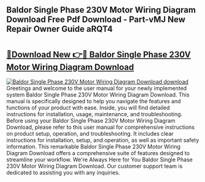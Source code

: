 ## Baldor Single Phase 230V Motor Wiring Diagram Download Free Pdf Download - Part-vMJ New Repair Owner Guide aRQT4

# <h2><a href="http://dfrhis6.blite.top/?on=Baldor+Single+Phase+230V+Motor+Wiring+Diagram+Download">🔗Download New 👉🔴 Baldor Single Phase 230V Motor Wiring Diagram Download</a></h2>

[![Baldor Single Phase 230V Motor Wiring Diagram Download download](https://i.imgur.com/lujVjoI.png)](http://dfrhis6.blite.top/?on=Baldor+Single+Phase+230V+Motor+Wiring+Diagram+Download)
Greetings and welcome to the user manual for your newly implemented system Baldor Single Phase 230V Motor Wiring Diagram Download. This manual is specifically designed to help you navigate the features and functions of your product with ease. Inside, you will find detailed instructions for installation, usage, maintenance, and troubleshooting. Before using your Baldor Single Phase 230V Motor Wiring Diagram Download, please refer to this user manual for comprehensive instructions on product setup, operation, and troubleshooting. It includes clear instructions for installation, setup, and operation, as well as important safety information. This remarkable Baldor Single Phase 230V Motor Wiring Diagram Download offers a comprehensive suite of features designed to streamline your workflow. We're Always Here for You Baldor Single Phase 230V Motor Wiring Diagram Download. Our customer support team is dedicated to assisting you with any inquiries.

